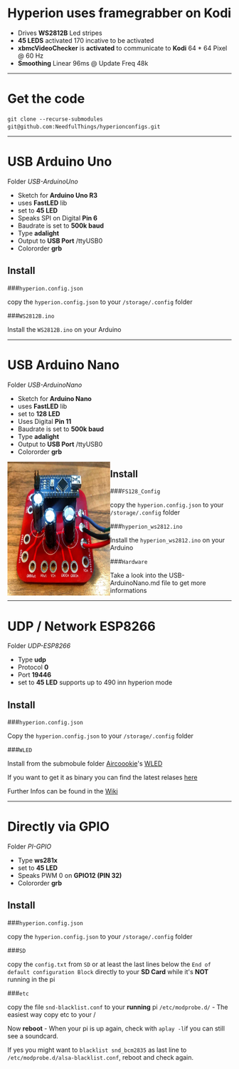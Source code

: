 # Hyperion uses framegrabber on Kodi
* Drives **WS2812B** Led stripes
* **45 LEDS** activated 170 incative to be activated
* **xbmcVideoChecker** is **activated** to communicate to **Kodi**
  64 * 64 Pixel @ 60 Hz
* **Smoothing** Linear 96ms @ Update Freq 48k

---

# Get the code
 `git clone --recurse-submodules git@github.com:NeedfulThings/hyperionconfigs.git`

---

# USB Arduino Uno
Folder *USB-ArduinoUno*

* Sketch for **Arduino Uno R3**
* uses **FastLED** lib
* set to **45 LED**
* Speaks SPI on Digital **Pin 6**
* Baudrate is set to **500k baud**
* Type **adalight**
* Output to **USB Port** /ttyUSB0 
* Colororder **grb**

## Install

###`hyperion.config.json`

copy the `hyperion.config.json` to your `/storage/.config` folder

###`WS2812B.ino`

Install the `WS2812B.ino` on your Arduino

---

# USB Arduino Nano
Folder *USB-ArduinoNano*

* Sketch for **Arduino Nano**
* uses **FastLED** lib
* set to **128 LED**
* Uses Digital **Pin 11**
* Baudrate is set to **500k baud**
* Type **adalight**
* Output to **USB Port** /ttyUSB0 
* Colororder **grb**

<img src="USB-ArduinoNano/assets/completedBoard.jpg" align="left" height="300" width="231">

## Install

###`FS128_Config`

copy the `hyperion.config.json` to your `/storage/.config` folder

###`hyperion_ws2812.ino`

Install the `hyperion_ws2812.ino` on your Arduino

###`Hardware`

Take a look into the USB-ArduinoNano.md file to get more informations

---

# UDP / Network ESP8266
 Folder *UDP-ESP8266*
 * Type **udp**
 * Protocol **0**
 * Port **19446**
 * set to **45 LED** supports up to 490 inn hyperion mode

## Install

###`hyperion.config.json`

Copy the `hyperion.config.json` to your `/storage/.config` folder

###`WLED`

Install from the submobule folder [Aircoookie](https://github.com/Aircoookie)'s [WLED](https://github.com/Aircoookie/WLED) 

If you want to get it as binary you can find the latest relases [here](https://github.com/Aircoookie/WLED/releases)

Further Infos can be found in the [Wiki](htpps://github.com/Aircoookie/WLED/wiki)

---

# Directly via GPIO

 Folder *PI-GPIO*
 * Type **ws281x**
 * set to **45 LED**
 * Speaks PWM 0 on **GPIO12 (PIN 32)**
 * Colororder **grb**

## Install

###`hyperion.config.json`

copy the `hyperion.config.json` to your `/storage/.config` folder

###`SD` 

copy the `config.txt` from `SD` or at least the last lines below the `End of default configuration Block` directly to your **SD Card** while it's **NOT** running in the pi

###`etc`

copy the file `snd-blacklist.conf` to your **running** pi `/etc/modprobe.d/` - The easiest way copy etc to your / 

Now **reboot** - When your pi is up again, check with `aplay -l`if you can still see a soundcard.

If yes you might want to `blacklist snd_bcm2835` as last line to `/etc/modprobe.d/alsa-blacklist.conf`, reboot and check again.
